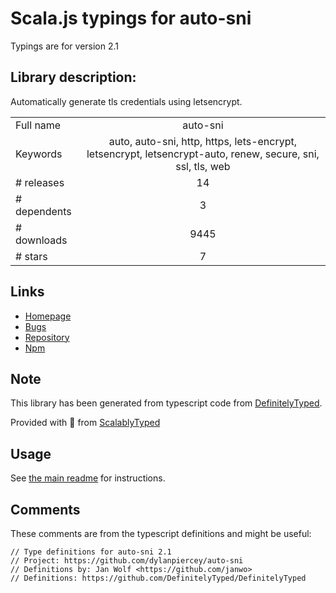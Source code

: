 
# Scala.js typings for auto-sni

Typings are for version 2.1

## Library description:
Automatically generate tls credentials using letsencrypt.

|                    |                 |
| ------------------ | :-------------: |
| Full name          | auto-sni |
| Keywords           | auto, auto-sni, http, https, lets-encrypt, letsencrypt, letsencrypt-auto, renew, secure, sni, ssl, tls, web |
| # releases         | 14 |
| # dependents       | 3 |
| # downloads        | 9445 |
| # stars            | 7 |

## Links
- [Homepage](https://github.com/DylanPiercey/auto-sni)
- [Bugs](https://github.com/DylanPiercey/auto-sni/issues)
- [Repository](https://github.com/DylanPiercey/auto-sni)
- [Npm](https://www.npmjs.com/package/auto-sni)
    


## Note
This library has been generated from typescript code from [DefinitelyTyped](https://definitelytyped.org).

Provided with :purple_heart: from [ScalablyTyped](https://github.com/oyvindberg/ScalablyTyped)

## Usage
See [the main readme](../../readme.md) for instructions.

## Comments

These comments are from the typescript definitions and might be useful:
```
// Type definitions for auto-sni 2.1
// Project: https://github.com/dylanpiercey/auto-sni
// Definitions by: Jan Wolf <https://github.com/janwo>
// Definitions: https://github.com/DefinitelyTyped/DefinitelyTyped

```

